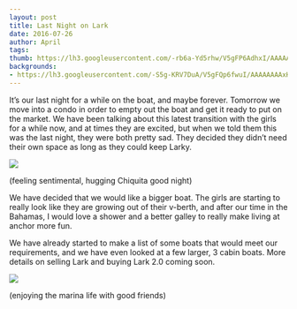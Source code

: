 ```yaml
---
layout: post
title: Last Night on Lark
date: 2016-07-26
author: April
tags:
thumb: https://lh3.googleusercontent.com/-rb6a-Yd5rhw/V5gFP6AdhxI/AAAAAAAAxHE/KF7szrX_Ius/s640/blogger-image-752593041.jpg
backgrounds:
- https://lh3.googleusercontent.com/-S5g-KRV7DuA/V5gFQp6fwuI/AAAAAAAAxHI/4lJKNNyWaWM/s640/blogger-image--332137533.jpg
---
```

It’s our last night for a while on the boat, and maybe forever. Tomorrow we move into a condo in order to empty out the boat and get it ready to put on the market. We have been talking about this latest transition with the girls for a while now, and at times they are excited, but when we told them this was the last night, they were both pretty sad. They decided they didn’t need their own space as long as they could keep Larky.

![](https://lh3.googleusercontent.com/-rb6a-Yd5rhw/V5gFP6AdhxI/AAAAAAAAxHE/KF7szrX_Ius/s640/blogger-image-752593041.jpg)

(feeling sentimental, hugging Chiquita good night)

We have decided that we would like a bigger boat. The girls are starting to really look like they are growing out of their v-berth, and after our time in the Bahamas, I would love a shower and a better galley to really make living at anchor more fun. 

We have already started to make a list of some boats that would meet our requirements, and we have even looked at a few larger, 3 cabin boats. More details on selling Lark and buying Lark 2.0 coming soon. 

![](https://lh3.googleusercontent.com/-S5g-KRV7DuA/V5gFQp6fwuI/AAAAAAAAxHI/4lJKNNyWaWM/s640/blogger-image--332137533.jpg)

(enjoying the marina life with good friends)

